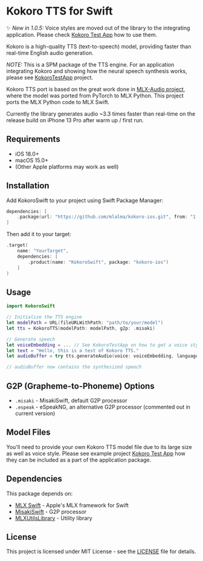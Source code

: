 # Kokoro TTS for Swift

✨ *New in 1.0.5:* Voice styles are moved out of the library to the integrating application. Please check [Kokoro Test App](https://github.com/mlalma/KokoroTestApp) how to use them.

Kokoro is a high-quality TTS (text-to-speech) model, providing faster than real-time English audio generation.

*NOTE:* This is a SPM package of the TTS engine. For an application integrating Kokoro and showing how the neural speech synthesis works, please see [KokoroTestApp](https://github.com/mlalma/KokoroTestApp) project.

Kokoro TTS port is based on the great work done in [MLX-Audio project](https://github.com/Blaizzy/mlx-audio), where the model was ported from PyTorch to MLX Python. This project ports the MLX Python code to MLX Swift.

Currently the library generates audio ~3.3 times faster than real-time on the release build on iPhone 13 Pro after warm up / first run.

## Requirements

- iOS 18.0+
- macOS 15.0+
- (Other Apple platforms may work as well)

## Installation

Add KokoroSwift to your project using Swift Package Manager:

```swift
dependencies: [
    .package(url: "https://github.com/mlalma/kokoro-ios.git", from: "1.0.0")
]
```

Then add it to your target:

```swift
.target(
    name: "YourTarget",
    dependencies: [
        .product(name: "KokoroSwift", package: "kokoro-ios")
    ]
)
```

## Usage

```swift
import KokoroSwift

// Initialize the TTS engine
let modelPath = URL(fileURLWithPath: "path/to/your/model")
let tts = KokoroTTS(modelPath: modelPath, g2p: .misaki)

// Generate speech
let voiceEmbedding = ... // See KokoroTestApp on how to get a voice style as an `MLXArray`
let text = "Hello, this is a test of Kokoro TTS."
let audioBuffer = try tts.generateAudio(voice: voiceEmbedding, language: .enUS, text: text)

// audioBuffer now contains the synthesized speech
```

## G2P (Grapheme-to-Phoneme) Options

- `.misaki` - MisakiSwift, default G2P processor
- `.espeak` - eSpeakNG, an alternative G2P processor (commented out in current version)

## Model Files

You'll need to provide your own Kokoro TTS model file due to its large size as well as voice style. Please see example project [Kokoro Test App](https://github.com/mlalma/KokoroTestApp) how they can be included as a part of the application package.

## Dependencies

This package depends on:
- [MLX Swift](https://github.com/ml-explore/mlx-swift) - Apple's MLX framework for Swift
- [MisakiSwift](https://github.com/mlalma/MisakiSwift) - G2P processor
- [MLXUtilsLibrary](https://github.com/mlalma/MLXUtilsLibrary) - Utility library

## License

This project is licensed under MIT License - see the [LICENSE](LICENSE) file for details.